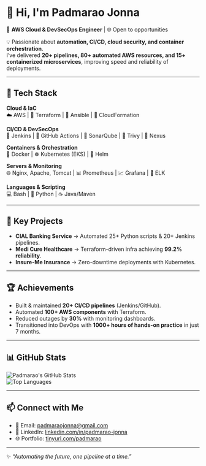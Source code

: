 # 👋 Hi, I'm Padmarao Jonna  

🚀 **AWS Cloud & DevSecOps Engineer** | 🌐 Open to opportunities  

💡 Passionate about **automation, CI/CD, cloud security, and container orchestration**.  
I’ve delivered **20+ pipelines, 80+ automated AWS resources, and 15+ containerized microservices**, improving speed and reliability of deployments.

---

## 🔧 Tech Stack

**Cloud & IaC**  
☁️ AWS | 🔹 Terraform | 🔹 Ansible | 🔹 CloudFormation  

**CI/CD & DevSecOps**  
🔹 Jenkins | 🔹 GitHub Actions | 🔹 SonarQube | 🔹 Trivy | 🔹 Nexus  

**Containers & Orchestration**  
🐳 Docker | ☸️ Kubernetes (EKS) | 🔹 Helm  

**Servers & Monitoring**  
🌐 Nginx, Apache, Tomcat | 📊 Prometheus | 📈 Grafana | 📝 ELK  

**Languages & Scripting**  
💻 Bash | 🐍 Python | ☕ Java/Maven  

---

## 📌 Key Projects

- **CIAL Banking Service** → Automated 25+ Python scripts & 20+ Jenkins pipelines.  
- **Medi Cure Healthcare** → Terraform-driven infra achieving **99.2% reliability**.  
- **Insure-Me Insurance** → Zero-downtime deployments with Kubernetes.  

---

## 🏆 Achievements
- Built & maintained **20+ CI/CD pipelines** (Jenkins/GitHub).  
- Automated **100+ AWS components** with Terraform.  
- Reduced outages by **30%** with monitoring dashboards.  
- Transitioned into DevOps with **1000+ hours of hands-on practice** in just 7 months.  

---

## 📊 GitHub Stats

![Padmarao's GitHub Stats](https://github-readme-stats.vercel.app/api?username=pj013525&show_icons=true&theme=tokyonight)  
![Top Languages](https://github-readme-stats.vercel.app/api/top-langs/?username=pj013525&layout=compact&theme=tokyonight)  

---

## 📫 Connect with Me

- 📧 Email: [padmaraojonna@gmail.com](mailto:padmaraojonna@gmail.com)  
- 💼 LinkedIn: [linkedin.com/in/padmarao-jonna](https://www.linkedin.com/in/padmarao-jonna)  
- 🌐 Portfolio: [tinyurl.com/padmarao](https://tinyurl.com/padmarao)  

---
✨ *“Automating the future, one pipeline at a time.”*  
